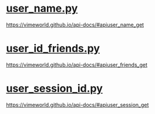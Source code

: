 # [user_name.py](https://github.com/JustSonaram/vimeworld-api-python/blob/main/metods/user_name.py)
https://vimeworld.github.io/api-docs/#apiuser_name_get
# [user_id_friends.py](https://github.com/JustSonaram/vimeworld-api-python/blob/main/metods/user_id_friends.py)
https://vimeworld.github.io/api-docs/#apiuser_friends_get
# [user_session_id.py](https://github.com/JustSonaram/vimeworld-api-python/blob/main/metods/user_session_id.py)
https://vimeworld.github.io/api-docs/#apiuser_session_get
